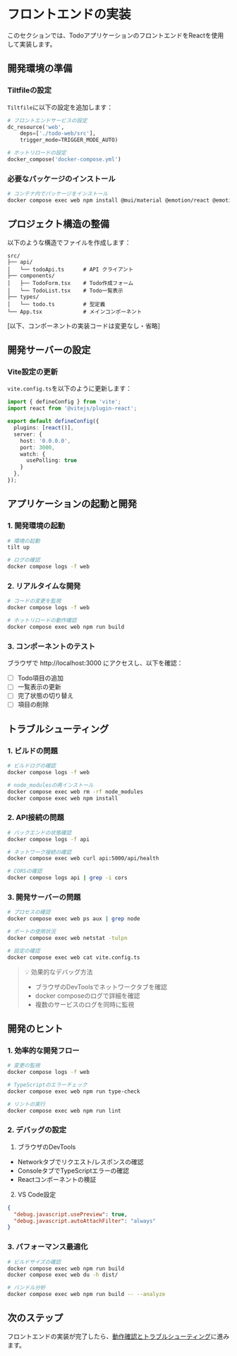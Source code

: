 # フロントエンドの実装

このセクションでは、TodoアプリケーションのフロントエンドをReactを使用して実装します。

## 開発環境の準備

### Tiltfileの設定

`Tiltfile`に以下の設定を追加します：

```python
# フロントエンドサービスの設定
dc_resource('web', 
    deps=['./todo-web/src'],
    trigger_mode=TRIGGER_MODE_AUTO)

# ホットリロードの設定
docker_compose('docker-compose.yml')
```

### 必要なパッケージのインストール

```bash
# コンテナ内でパッケージをインストール
docker compose exec web npm install @mui/material @emotion/react @emotion/styled axios
```

## プロジェクト構造の整備

以下のような構造でファイルを作成します：

```
src/
├── api/
│   └── todoApi.ts      # API クライアント
├── components/
│   ├── TodoForm.tsx    # Todo作成フォーム
│   └── TodoList.tsx    # Todo一覧表示
├── types/
│   └── todo.ts         # 型定義
└── App.tsx             # メインコンポーネント
```

[以下、コンポーネントの実装コードは変更なし・省略]

## 開発サーバーの設定

### Vite設定の更新

`vite.config.ts`を以下のように更新します：

```typescript
import { defineConfig } from 'vite';
import react from '@vitejs/plugin-react';

export default defineConfig({
  plugins: [react()],
  server: {
    host: '0.0.0.0',
    port: 3000,
    watch: {
      usePolling: true
    }
  },
});
```

## アプリケーションの起動と開発

### 1. 開発環境の起動

```bash
# 環境の起動
tilt up

# ログの確認
docker compose logs -f web
```

### 2. リアルタイムな開発

```bash
# コードの変更を監視
docker compose logs -f web

# ホットリロードの動作確認
docker compose exec web npm run build
```

### 3. コンポーネントのテスト

ブラウザで http://localhost:3000 にアクセスし、以下を確認：
- [ ] Todo項目の追加
- [ ] 一覧表示の更新
- [ ] 完了状態の切り替え
- [ ] 項目の削除

## トラブルシューティング

### 1. ビルドの問題

```bash
# ビルドログの確認
docker compose logs -f web

# node_modulesの再インストール
docker compose exec web rm -rf node_modules
docker compose exec web npm install
```

### 2. API接続の問題

```bash
# バックエンドの状態確認
docker compose logs -f api

# ネットワーク接続の確認
docker compose exec web curl api:5000/api/health

# CORSの確認
docker compose logs api | grep -i cors
```

### 3. 開発サーバーの問題

```bash
# プロセスの確認
docker compose exec web ps aux | grep node

# ポートの使用状況
docker compose exec web netstat -tulpn

# 設定の確認
docker compose exec web cat vite.config.ts
```

> 💡 効果的なデバッグ方法
> - ブラウザのDevToolsでネットワークタブを確認
> - docker composeのログで詳細を確認
> - 複数のサービスのログを同時に監視

## 開発のヒント

### 1. 効率的な開発フロー

```bash
# 変更の監視
docker compose logs -f web

# TypeScriptのエラーチェック
docker compose exec web npm run type-check

# リントの実行
docker compose exec web npm run lint
```

### 2. デバッグの設定

1. ブラウザのDevTools
- Networkタブでリクエスト/レスポンスの確認
- ConsoleタブでTypeScriptエラーの確認
- Reactコンポーネントの検証

2. VS Code設定
```json
{
  "debug.javascript.usePreview": true,
  "debug.javascript.autoAttachFilter": "always"
}
```

### 3. パフォーマンス最適化

```bash
# ビルドサイズの確認
docker compose exec web npm run build
docker compose exec web du -h dist/

# バンドル分析
docker compose exec web npm run build -- --analyze
```

## 次のステップ

フロントエンドの実装が完了したら、[動作確認とトラブルシューティング](./04_testing_and_troubleshooting.md)に進みます。
